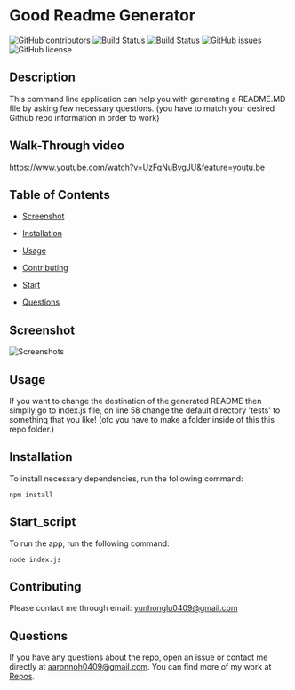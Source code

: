 # Good Readme Generator
  [![GitHub contributors](https://img.shields.io/github/contributors/dnsghd49/idkwisn.svg)](https://GitHub.com/dnsghd49/idkwisn/graphs/contributors/)
  [![Build Status](https://img.shields.io/github/forks/dnsghd49/idkwisn.svg)](https://github.com/dnsghd49/idkwisn/network/)
  [![Build Status](https://img.shields.io/github/stars/dnsghd49/idkwisn.svg)](https://github.com/dnsghd49/idkwisn/)
  [![GitHub issues](https://img.shields.io/github/issues/dnsghd49/idkwisn.svg)](https://GitHub.com/dnsghd49/idkwisn/issues/)
  ![GitHub license](https://img.shields.io/badge/license-MIT-blue.svg)


## Description

This command line application can help you with generating a README.MD file by asking few necessary questions. (you have to match your desired Github repo information in order to work) 

## Walk-Through video

https://www.youtube.com/watch?v=UzFqNuBvgJU&feature=youtu.be

## Table of Contents 

* [Screenshot](#screenshot)

* [Installation](#installation)

* [Usage](#usage)

* [Contributing](#contributing)

* [Start](#Start_script)

* [Questions](#questions)

## Screenshot

![Screenshots](https://github.com/dnsghd49/idkwisn/blob/main/assets/myFile.gif "Test run")

## Usage

If you want to change the destination of the generated README then simplly go to index.js file, on line 58 change the default directory 'tests' to something that you like! (ofc you have to make a folder inside of this this repo folder.)

## Installation

To install necessary dependencies, run the following command:

```
npm install
```
## Start_script

To run the app, run the following command:

```
node index.js
```

## Contributing

Please contact me through email: yunhonglu0409@gmail.com

## Questions

If you have any questions about the repo, open an issue or contact me directly at aaronnoh0409@gmail.com. You can find more of my work at [Repos](https://github.com/dnsghd49/).
